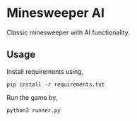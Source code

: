 # Minesweeper AI
Classic minesweeper with AI functionality.

## Usage
Install requirements using,
```
pip install -r requirements.txt
```
Run the game by,
```
python3 runner.py
```